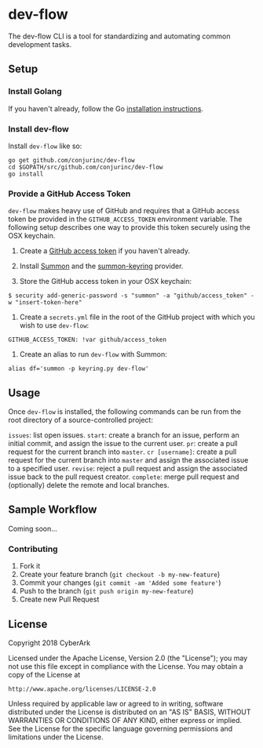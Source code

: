 # dev-flow

The dev-flow CLI is a tool for standardizing and automating common development tasks.

## Setup

### Install Golang

If you haven't already, follow the Go [installation instructions](https://golang.org/doc/install#install).

### Install dev-flow

Install `dev-flow` like so:

```
go get github.com/conjurinc/dev-flow
cd $GOPATH/src/github.com/conjurinc/dev-flow
go install
```

### Provide a GitHub Access Token

`dev-flow` makes heavy use of GitHub and requires that a GitHub access token be
provided in the `GITHUB_ACCESS_TOKEN` environment variable. The following setup
describes one way to provide this token securely using the OSX keychain.

1. Create a [GitHub access token](https://help.github.com/articles/creating-a-personal-access-token-for-the-command-line/)
if you haven't already.

1. Install [Summon](https://github.com/cyberark/summon) and the [summon-keyring](https://github.com/conjurinc/summon-keyring) provider.

1. Store the GitHub access token in your OSX keychain:

```
$ security add-generic-password -s "summon" -a "github/access_token" -w "insert-token-here"
```

1. Create a `secrets.yml` file in the root of the GitHub project with which you wish to use `dev-flow`:

```
GITHUB_ACCESS_TOKEN: !var github/access_token
```

1. Create an alias to run `dev-flow` with Summon:

```
alias df='summon -p keyring.py dev-flow'
```

## Usage

Once `dev-flow` is installed, the following commands can be run from the root directory of a source-controlled project:

`issues`: list open issues.
`start`: create a branch for an issue, perform an initial commit, and assign the issue to the current user.
`pr`: create a pull request for the current branch into `master`.
`cr [username]`: create a pull request for the current branch into `master` and assign the associated issue to a specified user.
`revise`: reject a pull request and assign the associated issue back to the pull request creator.
`complete`: merge pull request and (optionally) delete the remote and local branches.

## Sample Workflow

Coming soon...

### Contributing

1. Fork it
1. Create your feature branch (`git checkout -b my-new-feature`)
1. Commit your changes (`git commit -am 'Added some feature'`)
1. Push to the branch (`git push origin my-new-feature`)
1. Create new Pull Request

## License

Copyright 2018 CyberArk

Licensed under the Apache License, Version 2.0 (the "License");
you may not use this file except in compliance with the License.
You may obtain a copy of the License at

    http://www.apache.org/licenses/LICENSE-2.0

Unless required by applicable law or agreed to in writing, software
distributed under the License is distributed on an "AS IS" BASIS,
WITHOUT WARRANTIES OR CONDITIONS OF ANY KIND, either express or implied.
See the License for the specific language governing permissions and
limitations under the License.
